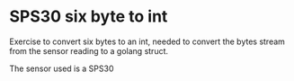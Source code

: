 # SPS30 six byte to int
Exercise to convert six bytes to an int, needed to convert the bytes stream from the sensor reading to a golang struct.

The sensor used is a SPS30
